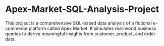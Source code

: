 # Apex-Market-SQL-Analysis-Project
This project is a comprehensive SQL-based data analysis of a fictional e-commerce platform called Apex Market. It simulates real-world business queries to derive meaningful insights from customer, product, and order data.
